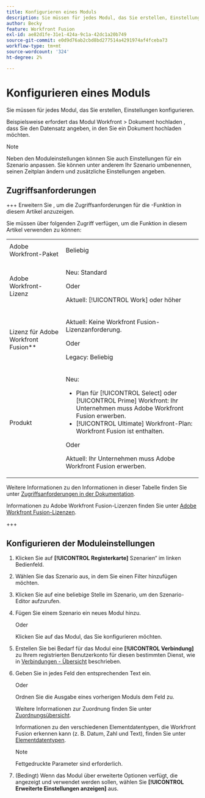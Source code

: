 ```yaml
---
title: Konfigurieren eines Moduls
description: Sie müssen für jedes Modul, das Sie erstellen, Einstellungen konfigurieren.
author: Becky
feature: Workfront Fusion
exl-id: ae82d1fe-31e1-424a-9c1a-42dc1a20b749
source-git-commit: e0d9d76ab2cbd8bd277514a4291974af4fceba73
workflow-type: tm+mt
source-wordcount: '324'
ht-degree: 2%

---
```


# Konfigurieren eines Moduls

Sie müssen für jedes Modul, das Sie erstellen, Einstellungen konfigurieren.

Beispielsweise erfordert das Modul Workfront > Dokument hochladen , dass Sie den Datensatz angeben, in den Sie ein Dokument hochladen möchten.

>[!NOTE]
>
>Neben den Moduleinstellungen können Sie auch Einstellungen für ein Szenario anpassen. Sie können unter anderem Ihr Szenario umbenennen, seinen Zeitplan ändern und zusätzliche Einstellungen angeben.

## Zugriffsanforderungen

+++ Erweitern Sie , um die Zugriffsanforderungen für die -Funktion in diesem Artikel anzuzeigen.

Sie müssen über folgenden Zugriff verfügen, um die Funktion in diesem Artikel verwenden zu können:

<table style="table-layout:auto">
 <col> 
 <col> 
 <tbody> 
  <tr> 
   <td role="rowheader">Adobe Workfront-Paket</td> 
   <td> <p>Beliebig</p> </td> 
  </tr> 
  <tr data-mc-conditions=""> 
   <td role="rowheader">Adobe Workfront-Lizenz</td> 
   <td> <p>Neu: Standard</p><p>Oder</p><p>Aktuell: [!UICONTROL Work] oder höher</p> </td> 
  </tr> 
  <tr> 
   <td role="rowheader">Lizenz für Adobe Workfront Fusion**</td> 
   <td>
   <p>Aktuell: Keine Workfront Fusion-Lizenzanforderung.</p>
   <p>Oder</p>
   <p>Legacy: Beliebig </p>
   </td> 
  </tr> 
  <tr> 
   <td role="rowheader">Produkt</td> 
   <td>
   <p>Neu:</p> <ul><li>Plan für [!UICONTROL Select] oder [!UICONTROL Prime] Workfront: Ihr Unternehmen muss Adobe Workfront Fusion erwerben.</li><li>[!UICONTROL Ultimate] Workfront-Plan: Workfront Fusion ist enthalten.</li></ul>
   <p>Oder</p>
   <p>Aktuell: Ihr Unternehmen muss Adobe Workfront Fusion erwerben.</p>
   </td> 
  </tr>
 </tbody> 
</table>

Weitere Informationen zu den Informationen in dieser Tabelle finden Sie unter [Zugriffsanforderungen in der Dokumentation](/help/workfront-fusion/references/licenses-and-roles/access-level-requirements-in-documentation.md).

Informationen zu Adobe Workfront Fusion-Lizenzen finden Sie unter [Adobe Workfront Fusion-Lizenzen](/help/workfront-fusion/set-up-and-manage-workfront-fusion/licensing-operations-overview/license-automation-vs-integration.md).

+++

## Konfigurieren der Moduleinstellungen

1. Klicken Sie auf **[!UICONTROL Registerkarte]** Szenarien“ im linken Bedienfeld.
1. Wählen Sie das Szenario aus, in dem Sie einen Filter hinzufügen möchten.
1. Klicken Sie auf eine beliebige Stelle im Szenario, um den Szenario-Editor aufzurufen.
1. Fügen Sie einem Szenario ein neues Modul hinzu.

   Oder

   Klicken Sie auf das Modul, das Sie konfigurieren möchten.

1. Erstellen Sie bei Bedarf für das Modul eine **[!UICONTROL Verbindung]** zu Ihrem registrierten Benutzerkonto für diesen bestimmten Dienst, wie in [Verbindungen - Übersicht](/help/workfront-fusion/get-started-with-fusion/understand-fusion/connection-overview.md) beschrieben.
1. Geben Sie in jedes Feld den entsprechenden Text ein.

   Oder

   Ordnen Sie die Ausgabe eines vorherigen Moduls dem Feld zu.

   Weitere Informationen zur Zuordnung finden Sie unter [Zuordnungsübersicht](/help/workfront-fusion/get-started-with-fusion/understand-fusion/mapping-overview.md).

   Informationen zu den verschiedenen Elementdatentypen, die Workfront Fusion erkennen kann (z. B. Datum, Zahl und Text), finden Sie unter [Elementdatentypen](/help/workfront-fusion/references/mapping-panel/data-types/item-data-types.md).

   >[!NOTE]
   >
   >Fettgedruckte Parameter sind erforderlich.

1. (Bedingt) Wenn das Modul über erweiterte Optionen verfügt, die angezeigt und verwendet werden sollen, wählen Sie **[!UICONTROL Erweiterte Einstellungen anzeigen]** aus.

